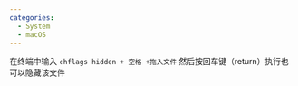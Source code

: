 ```yaml
---
categories:
  - System
  - macOS
---
```

在终端中输入
`chflags hidden + 空格 +拖入文件`
然后按回车键（return）执行也可以隐藏该文件